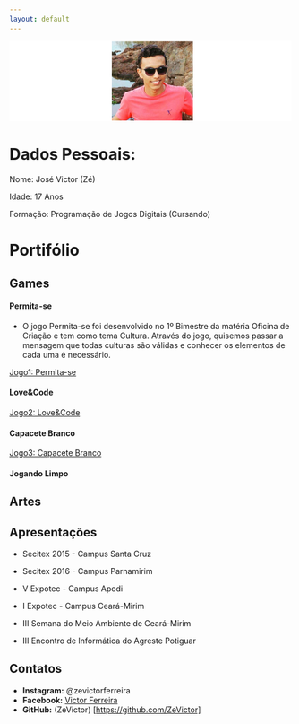```yaml
---
layout: default
---
```




![Autor](Eu3.png)

# Dados Pessoais:

Nome: José Victor (Zé)

Idade: 17 Anos

Formação: Programação de Jogos Digitais (Cursando)

# Portifólio

## Games

#### Permita-se


* O jogo Permita-se foi desenvolvido no 1º Bimestre da matéria Oficina de Criação e tem como tema Cultura. Através do jogo, quisemos passar a mensagem que todas culturas são válidas e conhecer os elementos de cada uma é necessário. 

[Jogo1: Permita-se](https://zevictor.github.io/Permita-se/)

#### Love&Code

[Jogo2: Love&Code](https://zevictor.github.io/Love&Code/)

#### Capacete Branco

[Jogo3: Capacete Branco](https://zevictor.github.io/CapWhite/)

#### Jogando Limpo

## Artes

## Apresentações

* Secitex 2015 - Campus Santa Cruz

* Secitex 2016 - Campus Parnamirim

* V Expotec - Campus Apodi

* I Expotec - Campus Ceará-Mirim

* III Semana do Meio Ambiente de Ceará-Mirim

* III Encontro de Informática do Agreste Potiguar

## Contatos

* **Instagram:** @zevictorferreira
* **Facebook:** [Victor Ferreira](https://www.facebook.com/victor.gatopb)
* **GitHub:** (ZeVictor) [https://github.com/ZeVictor]

